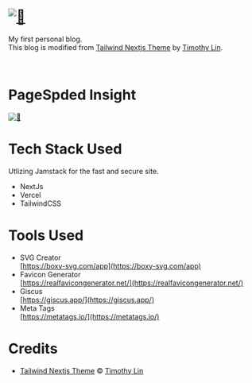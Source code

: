 # [<img style="float:middle" width="auto" alt="🍕" src="https://raw.githubusercontent.com/gist/kwchang0831/b7b9741ca9380b77cb1088a598ca5e27/raw/8893535fbebcf55edbea29a6c489c31af6833e12/metrics.repository.intro.svg">](#)

My first personal blog.  
This blog is modified from [Tailwind Nextjs Theme](https://github.com/timlrx/tailwind-nextjs-starter-blog) by [Timothy Lin](https://www.timrlx.com).  

<br/>

# PageSpded Insight
  [<img style="float:middle" width="auto" alt="🍕" src="https://raw.githubusercontent.com/gist/kwchang0831/b7b9741ca9380b77cb1088a598ca5e27/raw/e8beba5e7a6073352012c6589241024f08b3b5e9/metrics.pagespeed.svg">](#)
# Tech Stack Used

Utlizing Jamstack for the fast and secure site.

- NextJs
- Vercel
- TailwindCSS

# Tools Used

- SVG Creator  
   [https://boxy-svg.com/app](https://boxy-svg.com/app)
- Favicon Generator  
   [https://realfavicongenerator.net/](https://realfavicongenerator.net/)
- Giscus  
   [https://giscus.app/](https://giscus.app/)
- Meta Tags  
  [https://metatags.io/](https://metatags.io/)

# Credits

- [Tailwind Nextjs Theme](https://github.com/timlrx/tailwind-nextjs-starter-blog) © [Timothy Lin](https://www.timrlx.com)
